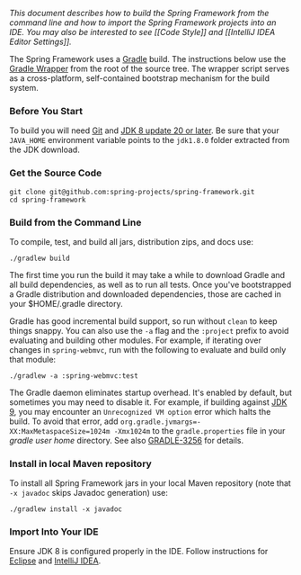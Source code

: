 _This document describes how to build the Spring Framework from the command line
and how to import the Spring Framework projects into an IDE. You may also be
interested to see [[Code Style]] and [[IntelliJ IDEA Editor Settings]]._

The Spring Framework uses a [Gradle](http://gradle.org) build. The instructions below
use the [Gradle Wrapper](http://vimeo.com/34436402) from the root of the source tree.
The wrapper script serves as a cross-platform, self-contained bootstrap mechanism
for the build system.

### Before You Start

To build you will need [Git](http://help.github.com/set-up-git-redirect) and
[JDK 8 update 20 or later](http://www.oracle.com/technetwork/java/javase/downloads).
Be sure that your `JAVA_HOME` environment variable points to the `jdk1.8.0` folder
extracted from the JDK download.

### Get the Source Code

```shell
git clone git@github.com:spring-projects/spring-framework.git
cd spring-framework
```

### Build from the Command Line

To compile, test, and build all jars, distribution zips, and docs use:

```shell
./gradlew build
```

The first time you run the build it may take a while to download Gradle and all build dependencies, as well as to run all tests. Once you've bootstrapped a Gradle distribution and downloaded dependencies, those are cached in your $HOME/.gradle directory.

Gradle has good incremental build support, so run without `clean` to keep things snappy. You can also use the `-a` flag and the `:project` prefix to avoid evaluating and building other modules. For example, if iterating over changes in `spring-webmvc`, run with the following to evaluate and build only that module:

```shell
./gradlew -a :spring-webmvc:test
```

The Gradle daemon eliminates startup overhead. It's enabled by default, but sometimes you may need to disable it. For example, if building against [JDK 9](https://jdk9.java.net/download/), you may encounter an `Unrecognized VM option` error which halts the build. To avoid that error, add `org.gradle.jvmargs=-XX:MaxMetaspaceSize=1024m -Xmx1024m` to the `gradle.properties` file in your _gradle user home_ directory. See also [GRADLE-3256](https://issues.gradle.org/browse/GRADLE-3256) for details.

### Install in local Maven repository

To install all Spring Framework jars in your local Maven repository (note that `-x javadoc` skips Javadoc generation) use:

```shell
./gradlew install -x javadoc
```

### Import Into Your IDE

Ensure JDK 8 is configured properly in the IDE.
Follow instructions for [Eclipse](https://github.com/spring-projects/spring-framework/blob/master/import-into-eclipse.md) and [IntelliJ IDEA](https://github.com/spring-projects/spring-framework/blob/master/import-into-idea.md).
